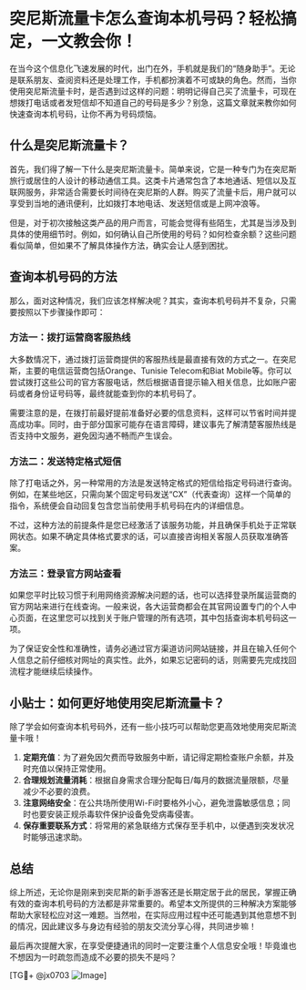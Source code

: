 # 突尼斯流量卡怎么查询本机号码？轻松搞定，一文教会你！

在当今这个信息化飞速发展的时代，出门在外，手机就是我们的“随身助手”。无论是联系朋友、查阅资料还是处理工作，手机都扮演着不可或缺的角色。然而，当你使用突尼斯流量卡时，是否遇到过这样的问题：明明记得自己买了流量卡，可现在想拨打电话或者发短信却不知道自己的号码是多少？别急，这篇文章就来教你如何快速查询本机号码，让你不再为号码烦恼。

## 什么是突尼斯流量卡？

首先，我们得了解一下什么是突尼斯流量卡。简单来说，它是一种专门为在突尼斯旅行或居住的人设计的移动通信工具。这类卡片通常包含了本地通话、短信以及互联网服务，非常适合需要长时间待在突尼斯的人群。购买了流量卡后，用户就可以享受到当地的通讯便利，比如拨打本地电话、发送短信或是上网冲浪等。

但是，对于初次接触这类产品的用户而言，可能会觉得有些陌生，尤其是当涉及到具体的使用细节时。例如，如何确认自己所使用的号码？如何检查余额？这些问题看似简单，但如果不了解具体操作方法，确实会让人感到困扰。

## 查询本机号码的方法

那么，面对这种情况，我们应该怎样解决呢？其实，查询本机号码并不复杂，只需要按照以下步骤操作即可：

### 方法一：拨打运营商客服热线

大多数情况下，通过拨打运营商提供的客服热线是最直接有效的方式之一。在突尼斯，主要的电信运营商包括Orange、Tunisie Telecom和Biat Mobile等。你可以尝试拨打这些公司的官方客服电话，然后根据语音提示输入相关信息，比如账户密码或者身份证号码等，最终就能查到你的本机号码了。

需要注意的是，在拨打前最好提前准备好必要的信息资料，这样可以节省时间并提高成功率。同时，由于部分国家可能存在语言障碍，建议事先了解清楚客服热线是否支持中文服务，避免因沟通不畅而产生误会。

### 方法二：发送特定格式短信

除了打电话之外，另一种常用的方法是发送特定格式的短信给指定号码进行查询。例如，在某些地区，只需向某个固定号码发送“CX”（代表查询）这样一个简单的指令，系统便会自动回复包含您当前使用手机号码在内的详细信息。

不过，这种方法的前提条件是您已经激活了该服务功能，并且确保手机处于正常联网状态。如果不确定具体格式要求的话，可以直接咨询相关客服人员获取准确答案。

### 方法三：登录官方网站查看

如果您平时比较习惯于利用网络资源解决问题的话，也可以选择登录所属运营商的官方网站来进行在线查询。一般来说，各大运营商都会在其官网设置专门的个人中心页面，在这里您可以找到关于账户管理的所有选项，其中包括查询本机号码这一项。

为了保证安全性和准确性，请务必通过官方渠道访问网站链接，并且在输入任何个人信息之前仔细核对网址的真实性。此外，如果忘记密码的话，则需要先完成找回流程才能继续后续操作。

## 小贴士：如何更好地使用突尼斯流量卡？

除了学会如何查询本机号码外，还有一些小技巧可以帮助您更高效地使用突尼斯流量卡哦！

1. **定期充值**：为了避免因欠费而导致服务中断，请记得定期检查账户余额，并及时充值以保持正常使用。
2. **合理规划流量消耗**：根据自身需求合理分配每日/每月的数据流量限额，尽量减少不必要的浪费。
3. **注意网络安全**：在公共场所使用Wi-Fi时要格外小心，避免泄露敏感信息；同时也要安装正规杀毒软件保护设备免受病毒侵害。
4. **保存重要联系方式**：将常用的紧急联络方式保存至手机中，以便遇到突发状况时能够迅速求助。

## 总结

综上所述，无论你是刚来到突尼斯的新手游客还是长期定居于此的居民，掌握正确有效的查询本机号码的方法都是非常重要的。希望本文所提供的三种解决方案能够帮助大家轻松应对这一难题。当然啦，在实际应用过程中还可能遇到其他意想不到的情况，因此建议多与身边有经验的朋友交流分享心得，共同进步嘛！

最后再次提醒大家，在享受便捷通讯的同时一定要注重个人信息安全哦！毕竟谁也不想因为一时疏忽而造成不必要的损失不是吗？

[TG💪+ @jx0703 ![Image](https://github.com/user-attachments/assets/dbca1d08-cadb-493c-b0ec-ad6f7a83f270)]